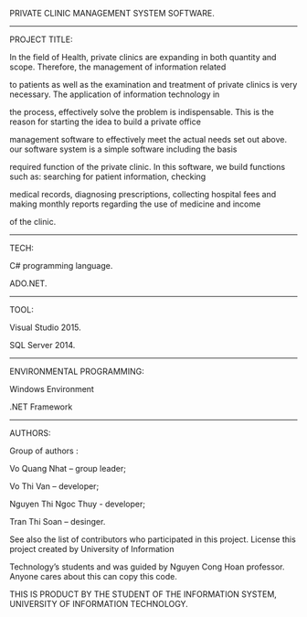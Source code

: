 
PRIVATE CLINIC MANAGEMENT SYSTEM SOFTWARE. 
___________________________________________________________________

PROJECT TITLE: 

In the field of Health, private clinics are expanding in both quantity and scope. Therefore, the management of information related

to patients as well as the examination and treatment of private clinics is very necessary. The application of information technology in

the process, effectively solve the problem is indispensable. This is the reason for starting the idea to build a private office

management software to effectively meet the actual needs set out above. our software system is a simple software including the basis

required function of the private clinic. In this software, we build functions such as: searching for patient information, checking

medical records, diagnosing prescriptions, collecting hospital fees and making monthly reports regarding the use of medicine and income

of the clinic.
_______________________________________

TECH:

C# programming language.

ADO.NET.
_____________________________

TOOL:

Visual Studio 2015.

SQL Server 2014.
________________________________

ENVIRONMENTAL PROGRAMMING:

Windows Environment

.NET Framework
____________________________________________

AUTHORS:

Group of authors :

Vo Quang Nhat – group leader;

Vo Thi Van – developer; 

Nguyen Thi Ngoc Thuy - developer;

Tran Thi Soan – desinger.


See also the list of contributors who participated in this project. License this project created by University of Information 

Technology’s students and was guided by Nguyen Cong Hoan professor. Anyone cares about this can copy this code.



THIS IS PRODUCT BY THE STUDENT OF THE INFORMATION SYSTEM, UNIVERSITY OF INFORMATION TECHNOLOGY.

